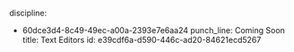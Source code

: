 discipline:
  - 60dce3d4-8c49-49ec-a00a-2393e7e6aa24
punch_line: Coming Soon
title: Text Editors
id: e39cdf6a-d590-446c-ad20-84621ecd5267
